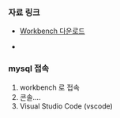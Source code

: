 ### 자료 링크
- [Workbench 다운로드](https://dev.mysql.com/downloads/workbench/)

- 
### mysql 접속
1. workbench 로 접속
2. 콘솔....
3. Visual Studio Code (vscode)
